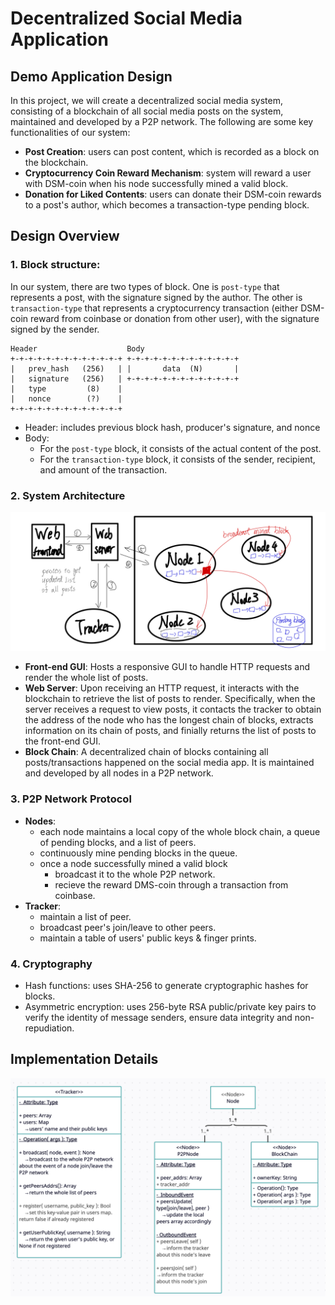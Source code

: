# Decentralized Social Media Application

## Demo Application Design
In this project, we will create a decentralized social media system, consisting of a blockchain of all social media posts on the system, maintained and developed by a P2P network. The following are some key functionalities of our system:
- **Post Creation**: users can post content, which is recorded as a block on the blockchain.
- **Cryptocurrency Coin Reward Mechanism**: system will reward a user with DSM-coin when his node successfully mined a valid block.
- **Donation for Liked Contents**: users can donate their DSM-coin rewards to a post's author, which becomes a transaction-type pending block.

## Design Overview
### 1. Block structure: 
In our system, there are two types of block. One is `post-type` that represents a post, with the signature signed by the author. The other is `transaction-type` that represents a cryptocurrency transaction (either DSM-coin reward from coinbase or donation from other user), with the signature signed by the sender.
```
Header                    Body
+-+-+-+-+-+-+-+-+-+-+-+-+ +-+-+-+-+-+-+-+-+-+-+-+-+
|   prev_hash   (256)   | |       data  (N)       |
|   signature   (256)   | +-+-+-+-+-+-+-+-+-+-+-+-+
|   type         (8)    |
|   nonce        (?)    |
+-+-+-+-+-+-+-+-+-+-+-+-+
```
- Header: includes previous block hash, producer's signature, and nonce
- Body: 
    - For the `post-type` block, it consists of the actual content of the post.
    - For the `transaction-type` block, it consists of the sender, recipient, and amount of the transaction.

### 2. System Architecture
![](assets/arch.jpeg)
- **Front-end GUI**: Hosts a responsive GUI to handle HTTP requests and render the whole list of posts.
- **Web Server**: Upon receiving an HTTP request, it interacts with the blockchain to retrieve the list of posts to render. Specifically, when the server receives a request to view posts, it contacts the tracker to obtain the address of the node who has the longest chain of blocks, extracts information on its chain of posts, and finially returns the list of posts to the front-end GUI.
- **Block Chain**: A decentralized chain of blocks containing all posts/transactions happened on the social media app. It is maintained and developed by all nodes in a P2P network.

### 3. P2P Network Protocol
- **Nodes**:
    - each node maintains a local copy of the whole block chain, a queue of pending blocks, and a list of peers.
    - continuously mine pending blocks in the queue.
    - once a node successfully mined a valid block
        - broadcast it to the whole P2P network.
        - recieve the reward DMS-coin through a transaction from coinbase.
- **Tracker**:
    - maintain a list of peer.
    - broadcast peer's join/leave to other peers.
    - maintain a table of users' public keys & finger prints.

### 4. Cryptography
- Hash functions: uses SHA-256 to generate cryptographic hashes for blocks.
- Asymmetric encryption: uses 256-byte RSA public/private key pairs to verify the identity of message senders, ensure data integrity and non-repudiation.

## Implementation Details
![](assets/UML.png)
